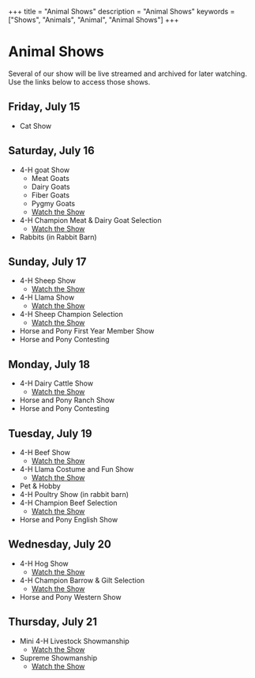 +++
title = "Animal Shows"
description = "Animal Shows"
keywords = ["Shows", "Animals", "Animal", "Animal Shows"]
+++

# Animal Shows

Several of our show will be live streamed and archived for later watching. Use the links below to access those shows. 

## Friday, July 15
* Cat Show

## Saturday, July 16
* 4-H goat Show
  - Meat Goats
  - Dairy Goats
  - Fiber Goats
  - Pygmy Goats
  - [Watch the Show](https://calendar.boomte.ch/single/qH9tgqK0tO4jM6J7ujR5R5b?comp_id=comp-kg1679hd&instance=kWwsvYLCgprC3TP-XJI4lhULhjtD7YQQDUp7EiYmcYc.eyJpbnN0YW5jZUlkIjoiMDUzMTcxZTQtNTdmNC00ODYwLTljNjgtYTBmNjQzZjZlNzk4IiwiYXBwRGVmSWQiOiIxM2I0YTAyOC0wMGZhLTcxMzMtMjQyZi00NjI4MTA2YjhjOTEiLCJzaWduRGF0ZSI6IjIwMjItMDctMTVUMDQ6NDM6MzguNTM2WiIsInZlbmRvclByb2R1Y3RJZCI6IlByZW1pdW0iLCJkZW1vTW9kZSI6ZmFsc2UsImFpZCI6IjdjMTY1MzM1LWI2ZTctNGIzMC1hNmQ2LTRmNTE0MjhmZjdhNSIsInNpdGVPd25lcklkIjoiMmVjM2I5NmMtNGYyMC00MTA2LThlNmUtOTJlYTRiYzhiM2UxIn0&startDate=)
* 4-H Champion Meat & Dairy Goat Selection
  - [Watch the Show](https://calendar.boomte.ch/single/jH9jK0O4bcM6qJ7R5rL3b?comp_id=comp-kg1679hd&instance=kWwsvYLCgprC3TP-XJI4lhULhjtD7YQQDUp7EiYmcYc.eyJpbnN0YW5jZUlkIjoiMDUzMTcxZTQtNTdmNC00ODYwLTljNjgtYTBmNjQzZjZlNzk4IiwiYXBwRGVmSWQiOiIxM2I0YTAyOC0wMGZhLTcxMzMtMjQyZi00NjI4MTA2YjhjOTEiLCJzaWduRGF0ZSI6IjIwMjItMDctMTVUMDQ6NDM6MzguNTM2WiIsInZlbmRvclByb2R1Y3RJZCI6IlByZW1pdW0iLCJkZW1vTW9kZSI6ZmFsc2UsImFpZCI6IjdjMTY1MzM1LWI2ZTctNGIzMC1hNmQ2LTRmNTE0MjhmZjdhNSIsInNpdGVPd25lcklkIjoiMmVjM2I5NmMtNGYyMC00MTA2LThlNmUtOTJlYTRiYzhiM2UxIn0&startDate=)
* Rabbits (in Rabbit Barn)

## Sunday, July 17
* 4-H Sheep Show
  - [Watch the Show](https://calendar.boomte.ch/single/xH9K0tyoO4M6rsljJ7pR5kU1?comp_id=comp-kg1679hd&instance=kWwsvYLCgprC3TP-XJI4lhULhjtD7YQQDUp7EiYmcYc.eyJpbnN0YW5jZUlkIjoiMDUzMTcxZTQtNTdmNC00ODYwLTljNjgtYTBmNjQzZjZlNzk4IiwiYXBwRGVmSWQiOiIxM2I0YTAyOC0wMGZhLTcxMzMtMjQyZi00NjI4MTA2YjhjOTEiLCJzaWduRGF0ZSI6IjIwMjItMDctMTVUMDQ6NDM6MzguNTM2WiIsInZlbmRvclByb2R1Y3RJZCI6IlByZW1pdW0iLCJkZW1vTW9kZSI6ZmFsc2UsImFpZCI6IjdjMTY1MzM1LWI2ZTctNGIzMC1hNmQ2LTRmNTE0MjhmZjdhNSIsInNpdGVPd25lcklkIjoiMmVjM2I5NmMtNGYyMC00MTA2LThlNmUtOTJlYTRiYzhiM2UxIn0&startDate=)
* 4-H Llama Show
  - [Watch the Show](https://calendar.boomte.ch/single/kH9feK0fO4M6cJ7gO4H9id?comp_id=comp-kg1679hd&instance=kWwsvYLCgprC3TP-XJI4lhULhjtD7YQQDUp7EiYmcYc.eyJpbnN0YW5jZUlkIjoiMDUzMTcxZTQtNTdmNC00ODYwLTljNjgtYTBmNjQzZjZlNzk4IiwiYXBwRGVmSWQiOiIxM2I0YTAyOC0wMGZhLTcxMzMtMjQyZi00NjI4MTA2YjhjOTEiLCJzaWduRGF0ZSI6IjIwMjItMDctMTVUMDQ6NDM6MzguNTM2WiIsInZlbmRvclByb2R1Y3RJZCI6IlByZW1pdW0iLCJkZW1vTW9kZSI6ZmFsc2UsImFpZCI6IjdjMTY1MzM1LWI2ZTctNGIzMC1hNmQ2LTRmNTE0MjhmZjdhNSIsInNpdGVPd25lcklkIjoiMmVjM2I5NmMtNGYyMC00MTA2LThlNmUtOTJlYTRiYzhiM2UxIn0&startDate=)
* 4-H Sheep Champion Selection
  - [Watch the Show](https://calendar.boomte.ch/single/zH9K0O4fM6J7jO4wK0xm?comp_id=comp-kg1679hd&instance=kWwsvYLCgprC3TP-XJI4lhULhjtD7YQQDUp7EiYmcYc.eyJpbnN0YW5jZUlkIjoiMDUzMTcxZTQtNTdmNC00ODYwLTljNjgtYTBmNjQzZjZlNzk4IiwiYXBwRGVmSWQiOiIxM2I0YTAyOC0wMGZhLTcxMzMtMjQyZi00NjI4MTA2YjhjOTEiLCJzaWduRGF0ZSI6IjIwMjItMDctMTVUMDQ6NDM6MzguNTM2WiIsInZlbmRvclByb2R1Y3RJZCI6IlByZW1pdW0iLCJkZW1vTW9kZSI6ZmFsc2UsImFpZCI6IjdjMTY1MzM1LWI2ZTctNGIzMC1hNmQ2LTRmNTE0MjhmZjdhNSIsInNpdGVPd25lcklkIjoiMmVjM2I5NmMtNGYyMC00MTA2LThlNmUtOTJlYTRiYzhiM2UxIn0&startDate=)
* Horse and Pony First Year Member Show
* Horse and Pony Contesting

## Monday, July 18
* 4-H Dairy Cattle Show
  - [Watch the Show](https://calendar.boomte.ch/single/qH9K0kO4jgM6wJ7sO4W2o?comp_id=comp-kg1679hd&instance=kWwsvYLCgprC3TP-XJI4lhULhjtD7YQQDUp7EiYmcYc.eyJpbnN0YW5jZUlkIjoiMDUzMTcxZTQtNTdmNC00ODYwLTljNjgtYTBmNjQzZjZlNzk4IiwiYXBwRGVmSWQiOiIxM2I0YTAyOC0wMGZhLTcxMzMtMjQyZi00NjI4MTA2YjhjOTEiLCJzaWduRGF0ZSI6IjIwMjItMDctMTVUMDQ6NDM6MzguNTM2WiIsInZlbmRvclByb2R1Y3RJZCI6IlByZW1pdW0iLCJkZW1vTW9kZSI6ZmFsc2UsImFpZCI6IjdjMTY1MzM1LWI2ZTctNGIzMC1hNmQ2LTRmNTE0MjhmZjdhNSIsInNpdGVPd25lcklkIjoiMmVjM2I5NmMtNGYyMC00MTA2LThlNmUtOTJlYTRiYzhiM2UxIn0&startDate=)
* Horse and Pony Ranch Show
* Horse and Pony Contesting

## Tuesday, July 19
* 4-H Beef Show
  - [Watch the Show](https://calendar.boomte.ch/single/lmH9K0ehO4wpM6J7iO4zU1j?comp_id=comp-kg1679hd&instance=kWwsvYLCgprC3TP-XJI4lhULhjtD7YQQDUp7EiYmcYc.eyJpbnN0YW5jZUlkIjoiMDUzMTcxZTQtNTdmNC00ODYwLTljNjgtYTBmNjQzZjZlNzk4IiwiYXBwRGVmSWQiOiIxM2I0YTAyOC0wMGZhLTcxMzMtMjQyZi00NjI4MTA2YjhjOTEiLCJzaWduRGF0ZSI6IjIwMjItMDctMTVUMDQ6NDM6MzguNTM2WiIsInZlbmRvclByb2R1Y3RJZCI6IlByZW1pdW0iLCJkZW1vTW9kZSI6ZmFsc2UsImFpZCI6IjdjMTY1MzM1LWI2ZTctNGIzMC1hNmQ2LTRmNTE0MjhmZjdhNSIsInNpdGVPd25lcklkIjoiMmVjM2I5NmMtNGYyMC00MTA2LThlNmUtOTJlYTRiYzhiM2UxIn0&startDate=)
* 4-H Llama Costume and Fun Show
  - [Watch the Show](https://calendar.boomte.ch/single/bH9dK0O4whzM6J7iL3zK0sq?comp_id=comp-kg1679hd&instance=kWwsvYLCgprC3TP-XJI4lhULhjtD7YQQDUp7EiYmcYc.eyJpbnN0YW5jZUlkIjoiMDUzMTcxZTQtNTdmNC00ODYwLTljNjgtYTBmNjQzZjZlNzk4IiwiYXBwRGVmSWQiOiIxM2I0YTAyOC0wMGZhLTcxMzMtMjQyZi00NjI4MTA2YjhjOTEiLCJzaWduRGF0ZSI6IjIwMjItMDctMTVUMDQ6NDM6MzguNTM2WiIsInZlbmRvclByb2R1Y3RJZCI6IlByZW1pdW0iLCJkZW1vTW9kZSI6ZmFsc2UsImFpZCI6IjdjMTY1MzM1LWI2ZTctNGIzMC1hNmQ2LTRmNTE0MjhmZjdhNSIsInNpdGVPd25lcklkIjoiMmVjM2I5NmMtNGYyMC00MTA2LThlNmUtOTJlYTRiYzhiM2UxIn0&startDate=)
* Pet & Hobby
* 4-H Poultry Show (in rabbit barn)
* 4-H Champion Beef Selection
  - [Watch the Show](https://calendar.boomte.ch/single/dH9K0vO4jM6J7snjL3mmA8f?comp_id=comp-kg1679hd&instance=kWwsvYLCgprC3TP-XJI4lhULhjtD7YQQDUp7EiYmcYc.eyJpbnN0YW5jZUlkIjoiMDUzMTcxZTQtNTdmNC00ODYwLTljNjgtYTBmNjQzZjZlNzk4IiwiYXBwRGVmSWQiOiIxM2I0YTAyOC0wMGZhLTcxMzMtMjQyZi00NjI4MTA2YjhjOTEiLCJzaWduRGF0ZSI6IjIwMjItMDctMTVUMDQ6NDM6MzguNTM2WiIsInZlbmRvclByb2R1Y3RJZCI6IlByZW1pdW0iLCJkZW1vTW9kZSI6ZmFsc2UsImFpZCI6IjdjMTY1MzM1LWI2ZTctNGIzMC1hNmQ2LTRmNTE0MjhmZjdhNSIsInNpdGVPd25lcklkIjoiMmVjM2I5NmMtNGYyMC00MTA2LThlNmUtOTJlYTRiYzhiM2UxIn0&startDate=)
* Horse and Pony English Show

## Wednesday, July 20
* 4-H Hog Show
  - [Watch the Show](https://calendar.boomte.ch/single/sjH9K0bO4M6jJ7L3sM6ef?comp_id=comp-kg1679hd&instance=kWwsvYLCgprC3TP-XJI4lhULhjtD7YQQDUp7EiYmcYc.eyJpbnN0YW5jZUlkIjoiMDUzMTcxZTQtNTdmNC00ODYwLTljNjgtYTBmNjQzZjZlNzk4IiwiYXBwRGVmSWQiOiIxM2I0YTAyOC0wMGZhLTcxMzMtMjQyZi00NjI4MTA2YjhjOTEiLCJzaWduRGF0ZSI6IjIwMjItMDctMTVUMDQ6NDM6MzguNTM2WiIsInZlbmRvclByb2R1Y3RJZCI6IlByZW1pdW0iLCJkZW1vTW9kZSI6ZmFsc2UsImFpZCI6IjdjMTY1MzM1LWI2ZTctNGIzMC1hNmQ2LTRmNTE0MjhmZjdhNSIsInNpdGVPd25lcklkIjoiMmVjM2I5NmMtNGYyMC00MTA2LThlNmUtOTJlYTRiYzhiM2UxIn0&startDate=)
* 4-H Champion Barrow & Gilt Selection
  - [Watch the Show](https://calendar.boomte.ch/single/eH9K0nlO4lM6J7fL3R5gcq?comp_id=comp-kg1679hd&instance=kWwsvYLCgprC3TP-XJI4lhULhjtD7YQQDUp7EiYmcYc.eyJpbnN0YW5jZUlkIjoiMDUzMTcxZTQtNTdmNC00ODYwLTljNjgtYTBmNjQzZjZlNzk4IiwiYXBwRGVmSWQiOiIxM2I0YTAyOC0wMGZhLTcxMzMtMjQyZi00NjI4MTA2YjhjOTEiLCJzaWduRGF0ZSI6IjIwMjItMDctMTVUMDQ6NDM6MzguNTM2WiIsInZlbmRvclByb2R1Y3RJZCI6IlByZW1pdW0iLCJkZW1vTW9kZSI6ZmFsc2UsImFpZCI6IjdjMTY1MzM1LWI2ZTctNGIzMC1hNmQ2LTRmNTE0MjhmZjdhNSIsInNpdGVPd25lcklkIjoiMmVjM2I5NmMtNGYyMC00MTA2LThlNmUtOTJlYTRiYzhiM2UxIn0&startDate=)
* Horse and Pony Western Show

## Thursday, July 21
* Mini 4-H Livestock Showmanship
  - [Watch the Show](https://calendar.boomte.ch/single/kH9vK0xwlO4jM6bJ7L3sL3?comp_id=comp-kg1679hd&instance=kWwsvYLCgprC3TP-XJI4lhULhjtD7YQQDUp7EiYmcYc.eyJpbnN0YW5jZUlkIjoiMDUzMTcxZTQtNTdmNC00ODYwLTljNjgtYTBmNjQzZjZlNzk4IiwiYXBwRGVmSWQiOiIxM2I0YTAyOC0wMGZhLTcxMzMtMjQyZi00NjI4MTA2YjhjOTEiLCJzaWduRGF0ZSI6IjIwMjItMDctMTVUMDQ6NDM6MzguNTM2WiIsInZlbmRvclByb2R1Y3RJZCI6IlByZW1pdW0iLCJkZW1vTW9kZSI6ZmFsc2UsImFpZCI6IjdjMTY1MzM1LWI2ZTctNGIzMC1hNmQ2LTRmNTE0MjhmZjdhNSIsInNpdGVPd25lcklkIjoiMmVjM2I5NmMtNGYyMC00MTA2LThlNmUtOTJlYTRiYzhiM2UxIn0&startDate=)
* Supreme Showmanship
  - [Watch the Show](https://calendar.boomte.ch/single/kH9vK0xwlO4jM6bJ7L3sL3?comp_id=comp-kg1679hd&instance=kWwsvYLCgprC3TP-XJI4lhULhjtD7YQQDUp7EiYmcYc.eyJpbnN0YW5jZUlkIjoiMDUzMTcxZTQtNTdmNC00ODYwLTljNjgtYTBmNjQzZjZlNzk4IiwiYXBwRGVmSWQiOiIxM2I0YTAyOC0wMGZhLTcxMzMtMjQyZi00NjI4MTA2YjhjOTEiLCJzaWduRGF0ZSI6IjIwMjItMDctMTVUMDQ6NDM6MzguNTM2WiIsInZlbmRvclByb2R1Y3RJZCI6IlByZW1pdW0iLCJkZW1vTW9kZSI6ZmFsc2UsImFpZCI6IjdjMTY1MzM1LWI2ZTctNGIzMC1hNmQ2LTRmNTE0MjhmZjdhNSIsInNpdGVPd25lcklkIjoiMmVjM2I5NmMtNGYyMC00MTA2LThlNmUtOTJlYTRiYzhiM2UxIn0&startDate=)
